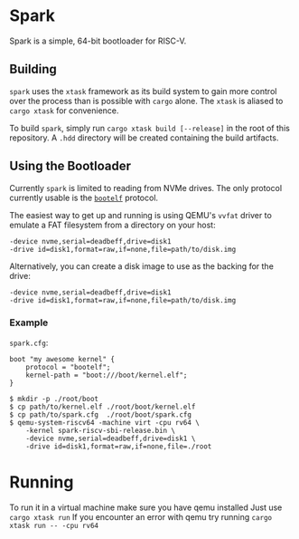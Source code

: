 # Spark

Spark is a simple, 64-bit bootloader for RISC-V.

## Building

`spark` uses the `xtask` framework as its build system to gain more control over the process
than is possible with `cargo` alone. The `xtask` is aliased to `cargo xtask` for convenience.

To build `spark`, simply run `cargo xtask build [--release]` in the root of this repository.
A `.hdd` directory will be created containing the build artifacts.

## Using the Bootloader

Currently `spark` is limited to reading from NVMe drives. The only protocol currently usable
is the [`bootelf`](https://bolt-os.github.io/spark-docs/spark/proto/bootelf/index.html) protocol.

The easiest way to get up and running is using QEMU's `vvfat` driver to emulate a FAT filesystem
from a directory on your host:

```
-device nvme,serial=deadbeff,drive=disk1
-drive id=disk1,format=raw,if=none,file=path/to/disk.img
```

Alternatively, you can create a disk image to use as the backing for the drive:

```
-device nvme,serial=deadbeff,drive=disk1
-drive id=disk1,format=raw,if=none,file=path/to/disk.img
```

### Example

`spark.cfg`:
```
boot "my awesome kernel" {
    protocol = "bootelf";
    kernel-path = "boot:///boot/kernel.elf";
}
```

```
$ mkdir -p ./root/boot
$ cp path/to/kernel.elf ./root/boot/kernel.elf
$ cp path/to/spark.cfg  ./root/boot/spark.cfg
$ qemu-system-riscv64 -machine virt -cpu rv64 \
    -kernel spark-riscv-sbi-release.bin \
    -device nvme,serial=deadbeff,drive=disk1 \
    -drive id=disk1,format=raw,if=none,file=./root
```

# Running

To run it in a virtual machine make sure you have qemu installed
Just use ``cargo xtask run``
If you encounter an error with qemu try running ``cargo xtask run -- -cpu rv64``
